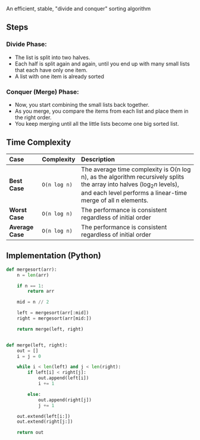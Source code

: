 An efficient, stable, "divide and conquer" sorting algorithm

## Steps
### Divide Phase:
- The list is split into two halves.
- Each half is split again and again, until you end up with many small lists that each
have only one item.
- A list with one item is already sorted
### Conquer (Merge) Phase:
- Now, you start combining the small lists back together.
- As you merge, you compare the items from each list and place them in the right order.
- You keep merging until all the little lists become one big sorted list.

## Time Complexity
| Case             | Complexity   | Description                                                                                                                                                                             |
| :--------------- | :----------- | :-------------------------------------------------------------------------------------------------------------------------------------------------------------------------------------- |
| **Best Case**    | `O(n log n)` | The average time complexity is O(n log n), as the algorithm recursively splits the array into halves ($\log_2n$ levels), and each level performs a linear-time merge of all n elements. |
| **Worst Case**   | `O(n log n)` | The performance is consistent regardless of initial order                                                                                                                               |
| **Average Case** | `O(n log n)` | The performance is consistent regardless of initial order                                                                                                                               |

## Implementation (Python)
```python
def mergesort(arr):
    n = len(arr)

    if n == 1:
        return arr

    mid = n // 2

    left = mergesort(arr[:mid])
    right = mergesort(arr[mid:])

    return merge(left, right)


def merge(left, right):
    out = []
    i = j = 0

    while i < len(left) and j < len(right):
        if left[i] < right[j]:
            out.append(left[i])
            i += 1

        else:
            out.append(right[j])
            j += 1

    out.extend(left[i:])
    out.extend(right[j:])

    return out
```
